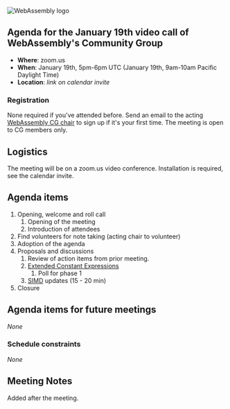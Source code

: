 ![WebAssembly logo](/images/WebAssembly.png)

## Agenda for the January 19th video call of WebAssembly's Community Group

- **Where**: zoom.us
- **When**: January 19th, 5pm-6pm UTC (January 19th, 9am-10am Pacific Daylight Time)
- **Location**: *link on calendar invite*

### Registration

None required if you've attended before. Send an email to the acting [WebAssembly CG chair](mailto:webassembly-cg-chair@chromium.org)
to sign up if it's your first time. The meeting is open to CG members only.

## Logistics

The meeting will be on a zoom.us video conference.
Installation is required, see the calendar invite.

## Agenda items

1. Opening, welcome and roll call
    1. Opening of the meeting
    1. Introduction of attendees
1. Find volunteers for note taking (acting chair to volunteer)
1. Adoption of the agenda
1. Proposals and discussions
    1. Review of action items from prior meeting.
    1. [Extended Constant Expressions](https://github.com/WebAssembly/design/issues/1392)
       1. Poll for phase 1
    1. [SIMD](https://github.com/WebAssembly/simd) updates (15 - 20 min)
1. Closure

## Agenda items for future meetings

*None*

### Schedule constraints

*None*

## Meeting Notes

Added after the meeting.
